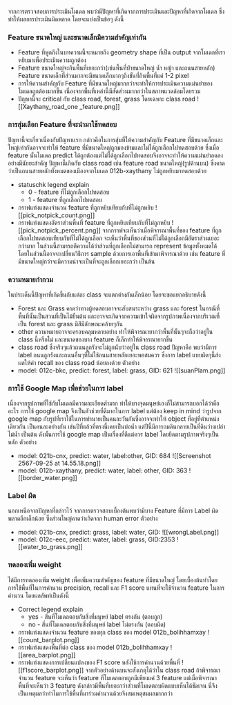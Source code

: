 จากการตรวจสอบการประเมินโมเดล พบว่ามีปัญหาที่เกิดจากการประเมินและปัญหาที่เกิดจากโมเดล ซึ่งทำให้ผลการประเมินผิดพลาด โดยจะแบ่งเป็นข้อๆ ดังนี้
### Feature ขนาดใหญ่ และขนาดเล็กมีความสำคัญเท่ากัน
- Feature ที่พูดถึงในบทความนี้จะหมายถึง geometry shape ที่เป็น output จากโมเดลที่เราหยิบมาเพื่อประเมินความถูกต้อง
- Feature ขนาดใหญ่จะกินพื้นที่เยอะกว่า(เช่นพื้นที่ป่าขนาดใหญ่ น้ำ หญ้า และถนนสายหลัก) Feature ขนาดเล็กที่ส่วนมากจะมีขนาดเล็กมากๆถึงขั้นที่กินพื้นที่แค่ 1-2 pixel 
- การให้ความสำคัญกับ Feature ที่มีขนาดใหญ่มากกว่าจะทำให้การประเมินความแม่นยำของโมเดลถูกต้องมากขึ้น เนื่องจากพื้นที่เหล่านี้มีสัดส่วนมากกว่าในสภาพแวดล้อมโดยรวม
- ปัญหานี้จะ critical กับ class road, forest, grass โดยเฉพาะ class road 
![[Xaythany_road_one _feature.png]]
### การสุ่มเลือก Feature ที่จะนำมาใช้ทดสอบ
ปัญหานี้จะเกี่ยวเนื่องกับปัญหาเเรก กล่าวคือในการสุ่มที่ให้ความสำคัญกับ Feature ที่มีขนาดเล็กและใหญ่เท่ากันอาจจะทำให้ feature ที่มีขนาดใหญ่ถูกมองข้ามและไม่ได้ถูกเลือกไปทดสอบด้วย ซึ่งเมื่อ feature นั้นโมเดล predict ได้ถูกต้องแต่ไม่ได้ถูกเลือกไปทดสอบจึงอาจจะทำให้ความแม่นยำลดลงอย่างมีนัยยะสำคัญ
ปัญหานี้เกิดกับ class road
เช่น feature road ขนาดใหญ่(รูปด้านบน) ซึ่งคาดว่าเป็นถนนสายหลักทั้งหมดของเมืองจากโมเดล 012b-xaythany ไม่ถูกหยิบมาทดสอบด้วย
- statuschk legend explain
	- 0 - feature ที่ไม่ถูกเลือกไปทดสอบ
	- 1 - feature ที่ถูกเลือกไปทดสอบ
- กราฟแท่งแสดงจำนวน feature ที่ถูกหยิบเทียบกับที่ไม่ถูกหยิบ
![[pick_notpick_count.png]]
- กราฟแท่งแสดงอัตราส่วนพื้นที่ feature ที่ถูกหยิบเทียบกับที่ไม่ถูกหยิบ
![[pick_notpick_percent.png]]
จากกราฟจะเห็นว่าเมื่อพิจารณาพื้นที่ของ feature ที่ถูกเลือกไปทดสอบเทียบกับที่ไม่ได้ถูกเลือก จะเห็นว่าพื้นที่ของส่วนที่ไม่ได้ถูกเลือกมีอัตราส่วนเยอะกว่ามาก ในส่วนนี้สามารถตีความได้ว่าส่วนที่ถูกเลือกไม่สามารถ represent ข้อมูลทั้งหมดได้
โดยในส่วนนี้อาจจะเปลี่ยนวิธีการ sample ด้วยการเอาพื้นที่เข้ามาพิจารณาด้วย เช่น feature ที่มีขนาดใหญ่กว่าจะมีความน่าจะเป็นที่จะถูกเลือกเยอะกว่า เป็นต้น
### ความหมายกำกวม
ในประเด็นนี้ปัญหาที่เกิดขึ้นกับแต่ละ class จะแตกต่างกันเล็กน้อย โดยจะขอแยกอธิบายดังนี้
- Forest และ Grass คาดว่าทางผู้ทดสอบอาจจะสับสนระหว่าง grass และ forest ในกรณีที่พื้นที่นั้นเป็นสวนที่เป็นไม้ยืนต้น และอาจจะเกิดจากความเข้าใจผิดจากรูปภาพเนื่องจากบริเวณที่เป็น forest และ grass มีสีมีลักษณะคล้ายๆกัน
- other ความหมายอาจจะครอบคลุมหลายอย่าง ทำให้พิจารณายากว่าพื้นที่นั้นๆจะถือว่าอยู่ใน class นี้หรือไม่ และขนาดของบาง feature ก็เล็กทำให้พิจารณายากขึ้น
- class road ซึ่งจริงๆแล้วถนนลูกรังจะไม่ถูกนับว่าอยู่ใน class road ปัญหาคือ พบว่ามีการ label ถนนลูกรังและถนนอื่นๆที่ไม่ใช้ถนนสายหลักเยอะพอสมควร ซึ่งการ label แบบผิดๆนี้ส่งผลให้ค่า recall ของ class road น้อยลงด้วย
ตัวอย่าง
- model: 012c-bkc, predict: forest, label: grass, GID: 621 
![[suanPlam.png]]
### การใช้ Google Map เพื่อช่วยในการ label
เนื่องจากรูปภาพที่ใช้กับโมเดลมีความละเอียดต่ำมาก ทำให้บางจุดมนุษย์เองก็ไม่สามารถบอกได้ว่าคืออะไร การใช้ google map จึงเป็นตัวช่วยที่ดีมากในการ label 
แต่ต้อง keep in mind ว่ารูปจาก google map กับรูปที่เราใช้ในการทำนายเป็นคนละวันกันซึ่งอาจจะทำให้ object ที่อยู่ที่ตำแหน่งเดียวกัน เป็นคนละอย่างกัน เช่นปีที่แล้วที่ตรงนี้เคยเป็นบ่อน้ำ แต่ปีนี้มีการถมดินกลายเป็นที่ดินว่างเปล่าไม่น้ำ เป็นต้น
ดังนั้นการใช้ google map เป็นเรื่องที่ดีแต่ควร label โดยยึดตามรูปภาพจริงๆเป็นหลัก
ตัวอย่าง
- model: 021b-cnx, predict: water, label:other, GID: 684
![[Screenshot 2567-09-25 at 14.55.18.png]]
- model: 012b-xaythany, predict: water, label: other, GID: 363
![[border_water.png]]
### Label ผิด
นอกเหนือจากปัญหาที่กล่าวไว้ จากการตรวจสอบเบื้องต้นพบว่ามีบาง Feature ที่มีการ Label ผิดพลาดอีกเล็กน้อย ซึ่งส่วนใหญ่คาดว่าเกิดจาก human error 
ตัวอย่าง
- model: 021b-cnx, predict: grass, label: water, GID: 
![[wrongLabel.png]]
- model: 012c-eec, predict: water, label: grass, GID:2353
![[water_to_grass.png]]
### ทดลองเพิ่ม weight
ได้มีการทดลองเพิ่ม weight เพื่อเพิ่มความสำคัญของ feature ที่มีขนาดใหญ่ โดยเบื้องต้นทำโดยการใช้พื้นที่ในการคำนวน precision, recall และ F1 score แทนที่จะใช้จำนวน feature ในการคำนวน โดยผลลัพท์เป็นดังนี้
- Correct legend explain
	- yes - สิ่นที่โมเดลตอบกับสิ่งที่มนุษย์ label ตรงกัน (ตอบถูก)
	- no - สิ่นที่โมเดลตอบกับสิ่งที่มนุษย์ label ไม่ตรงกัน (ตอบผิด)
- กราฟแท่งแสดงจำนวน feature ของทุก class  ของ model 012b_bolihhamxay
![[count_barplot.png]]
- กราฟแท่งแสดงพื้นที่ต่อ class ของ model 012b_bolihhamxay
![[area_barplot.png]]
- กราฟแท่งแสดงการเปลี่ยนแปลงของ F1 score หลังใช้การคำนวนด้วยพื้นที่
![[f1score_barplot.png]]
จากตัวอย่างด้านบนจะสังเกตุได้ว่าใน class road ถ้าพิจารณาจำนวน feature จะเห็นว่า feature ที่โมเดลตอบถูกมีเพียงแค่ 3 feature แต่เมื่อพิจารณาพื้นที่จะเห็นว่า 3 feature ดังกล่าวมีพื้นที่เยอะกว่าส่วนที่โมเดตอบผิดแบบเห็นได้ชัดเจน นี่จึงเป็นเหตุผลว่าทำไมการใช้พื้นที่มาร่วมคำนวนด้วยจึงสมเหตุสมผลมากกว่า